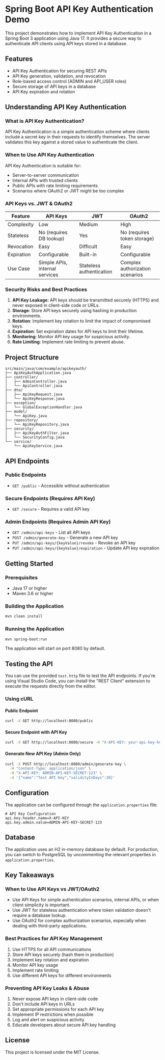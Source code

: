 # Spring Boot API Key Authentication Demo

This project demonstrates how to implement API Key Authentication in a Spring Boot 3 application using Java 17. It provides a secure way to authenticate API clients using API keys stored in a database.

## Features

- API Key Authentication for securing REST APIs
- API Key generation, validation, and revocation
- Role-based access control (ADMIN and API_USER roles)
- Secure storage of API keys in a database
- API Key expiration and rotation

## Understanding API Key Authentication

### What is API Key Authentication?

API Key Authentication is a simple authentication scheme where clients include a secret key in their requests to identify themselves. The server validates this key against a stored value to authenticate the client.

### When to Use API Key Authentication

API Key Authentication is suitable for:
- Server-to-server communication
- Internal APIs with trusted clients
- Public APIs with rate limiting requirements
- Scenarios where OAuth2 or JWT might be too complex

### API Keys vs. JWT & OAuth2

| Feature | API Keys | JWT | OAuth2 |
|---------|----------|-----|--------|
| Complexity | Low | Medium | High |
| Stateless | No (requires DB lookup) | Yes | No (requires token storage) |
| Revocation | Easy | Difficult | Easy |
| Expiration | Configurable | Built-in | Configurable |
| Use Case | Simple APIs, internal services | Stateless authentication | Complex authorization scenarios |

### Security Risks and Best Practices

1. **API Key Leakage**: API keys should be transmitted securely (HTTPS) and never exposed in client-side code or URLs.
2. **Storage**: Store API keys securely using hashing in production environments.
3. **Rotation**: Implement key rotation to limit the impact of compromised keys.
4. **Expiration**: Set expiration dates for API keys to limit their lifetime.
5. **Monitoring**: Monitor API key usage for suspicious activity.
6. **Rate Limiting**: Implement rate limiting to prevent abuse.

## Project Structure

```
src/main/java/com/example/apikeyauth/
├── ApiKeyAuthApplication.java
├── controller/
│   ├── AdminController.java
│   └── ApiController.java
├── dto/
│   ├── ApiKeyRequest.java
│   └── ApiKeyResponse.java
├── exception/
│   └── GlobalExceptionHandler.java
├── model/
│   └── ApiKey.java
├── repository/
│   └── ApiKeyRepository.java
├── security/
│   ├── ApiKeyAuthFilter.java
│   └── SecurityConfig.java
└── service/
    └── ApiKeyService.java
```

## API Endpoints

### Public Endpoints
- `GET /public` - Accessible without authentication

### Secure Endpoints (Requires API Key)
- `GET /secure` - Requires a valid API key

### Admin Endpoints (Requires Admin API Key)
- `GET /admin/api-keys` - List all API keys
- `POST /admin/generate-key` - Generate a new API key
- `PUT /admin/api-keys/{keyValue}/revoke` - Revoke an API key
- `PUT /admin/api-keys/{keyValue}/expiration` - Update API key expiration

## Getting Started

### Prerequisites
- Java 17 or higher
- Maven 3.6 or higher

### Building the Application
```bash
mvn clean install
```

### Running the Application
```bash
mvn spring-boot:run
```

The application will start on port 8080 by default.

## Testing the API

You can use the provided `test.http` file to test the API endpoints. If you're using Visual Studio Code, you can install the "REST Client" extension to execute the requests directly from the editor.

### Using cURL

#### Public Endpoint
```bash
curl -X GET http://localhost:8080/public
```

#### Secure Endpoint with API Key
```bash
curl -X GET http://localhost:8080/secure -H "X-API-KEY: your-api-key-here"
```

#### Generate New API Key (Admin Only)
```bash
curl -X POST http://localhost:8080/admin/generate-key \
  -H "Content-Type: application/json" \
  -H "X-API-KEY: ADMIN-API-KEY-SECRET-123" \
  -d '{"name":"Test API Key","validityInDays":30}'
```

## Configuration

The application can be configured through the `application.properties` file:

```properties
# API Key Configuration
api.key.header.name=X-API-KEY
api.key.admin.value=ADMIN-API-KEY-SECRET-123
```

## Database

The application uses an H2 in-memory database by default. For production, you can switch to PostgreSQL by uncommenting the relevant properties in `application.properties`.

## Key Takeaways

### When to Use API Keys vs JWT/OAuth2
- Use API Keys for simple authentication scenarios, internal APIs, or when client simplicity is important.
- Use JWT for stateless authentication where token validation doesn't require a database lookup.
- Use OAuth2 for complex authorization scenarios, especially when dealing with third-party applications.

### Best Practices for API Key Management
1. Use HTTPS for all API communications
2. Store API keys securely (hash them in production)
3. Implement key rotation and expiration
4. Monitor API key usage
5. Implement rate limiting
6. Use different API keys for different environments

### Preventing API Key Leaks & Abuse
1. Never expose API keys in client-side code
2. Don't include API keys in URLs
3. Set appropriate permissions for each API key
4. Implement IP restrictions when possible
5. Log and alert on suspicious activity
6. Educate developers about secure API key handling

## License

This project is licensed under the MIT License. 